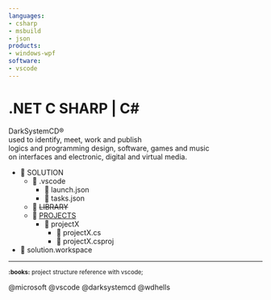 ```yaml
---
languages:
- csharp
- msbuild
- json
products:
- windows-wpf
software:
- vscode
---
```


<div style="cursor: default; user-select: none;">
  
# .NET C SHARP | C#
DarkSystemCD®\
used to identify, meet, work and publish\
logics and programming design, software, games and music\
on interfaces and electronic, digital and virtual media.

- :file_folder: SOLUTION
  - :file_folder: .vscode
    - :page_facing_up: launch.json
    - :page_facing_up: tasks.json
  - :file_folder: ~~LIBRARY~~
  - :open_file_folder: [PROJECTS](https://github.com/DarkSystemCD/.NET_CSHARP/tree/master/PROJECTS "✉ solution\projects folder organization, simulating each project in code samples&#10;thanks for choosing darksystemcd.")
    - :file_folder: projectX
      - :page_facing_up: projectX.cs
      - :page_facing_up: projectX.csproj
- :page_facing_up: solution.workspace

---
<sup>
  <b title="KNOWLEDGE |  project structure reference with vscode;">:books:</b> project structure reference with vscode;
</sup>
</div>

@microsoft @vscode @darksystemcd @wdhells
